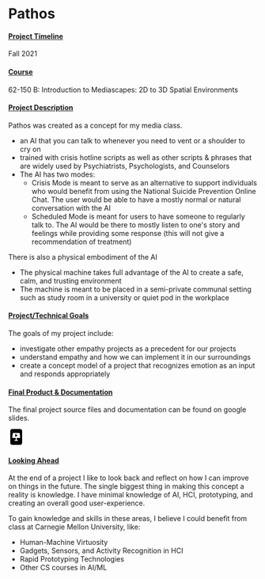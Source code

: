 # Pathos



#### <u>Project Timeline</u>
Fall 2021



#### <u>Course</u>
<a href='https://courses.ideate.cmu.edu/62-150/f2021/' target='_blank' style='text-decoration: none'>62-150 B: Introduction to Mediascapes: 2D to 3D Spatial Environments</a>



#### <u>Project Description</u>
Pathos was created as a concept for my media class.
- an AI that you can talk to whenever you need to vent or a shoulder to cry on
- trained with crisis hotline scripts as well as other scripts & phrases that are widely used by Psychiatrists, Psychologists, and Counselors
- The AI has two modes:
  - Crisis Mode is meant to serve as an alternative to support individuals who would benefit from using the National Suicide Prevention Online Chat. The user would be able to have a mostly normal or natural conversation with the AI
  - Scheduled Mode is meant for users to have someone to regularly talk to. The AI would be there to mostly listen to one's story and feelings while providing some response (this will not give a recommendation of treatment)

There is also a physical embodiment of the AI
- The physical machine takes full advantage of the AI to create a safe, calm, and trusting environment
- The machine is meant to be placed in a semi-private communal setting such as study room in a university or quiet pod in the workplace



#### <u>Project/Technical Goals</u>
The goals of my project include:
- investigate other empathy projects as a precedent for our projects
- understand empathy and how we can implement it in our surroundings
- create a concept model of a project that recognizes emotion as an input and responds appropriately



#### <u>Final Product & Documentation</u>
The final project source files and documentation can be found on google slides.
<div class='icon-container'>
        <a href='https://docs.google.com/presentation/d/1UXdN4dYcXEo8RLJLVD5dYQbdp2Q45KsAHC9ymi8eR3M/edit?usp=sharing' target='_blank' class='icon'><img src='/resources/icons/slides.svg' width='auto' height='32' alt='link to Google Slides' style="border-radius:0px;"></a>
</div>



#### <u>Looking Ahead</u>
At the end of a project I like to look back and reflect on how I can improve on things in the future.
The single biggest thing in making this concept a reality is knowledge. I have minimal knowledge of AI, HCI, prototyping, and creating an overall good user-experience.

To gain knowledge and skills in these areas, I believe I could benefit from class at Carnegie Mellon University, like:
- Human-Machine Virtuosity
- Gadgets, Sensors, and Activity Recognition in HCI
- Rapid Prototyping Technologies
- Other CS courses in AI/ML


